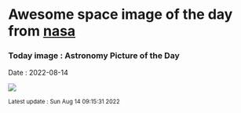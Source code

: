 
# Awesome space image of the day from [nasa](https://api.nasa.gov/)

### Today image : Astronomy Picture of the Day

Date : 2022-08-14


![](https://www.youtube.com/embed/aiFD_LBx2nM?rel=0)

<small>Latest update : Sun Aug 14 09:15:31 2022</small>


